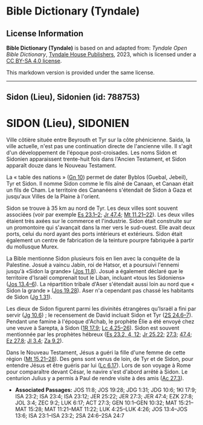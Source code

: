 # Bible Dictionary (Tyndale)

## License Information

**Bible Dictionary (Tyndale)** is based on and adapted from: _Tyndale Open Bible Dictionary_, [Tyndale House Publishers](https://tyndaleopenresources.com/), 2023, which is licensed under a [CC BY-SA 4.0 license](https://creativecommons.org/licenses/by-sa/4.0/legalcode.en).

This markdown version is provided under the same license.



--------------------------------

## Sidon (Lieu), Sidonien (id: 788753)

SIDON (Lieu), SIDONIEN
======================

Ville côtière située entre Beyrouth et Tyr sur la côte phénicienne. Saida, la ville actuelle, n'est pas une continuation directe de l'ancienne ville. Il s'agit d'un développement de l'époque post\-croisades. Les noms Sidon et Sidonien apparaissent trente\-huit fois dans l'Ancien Testament, et Sidon apparaît douze dans le Nouveau Testament.

La « table des nations » ([Gn 10](https://ref.ly/Gen10:1-Gen10:32)) permet de dater Byblos (Guebal, Jebeil), Tyr et Sidon. Il nomme Sidon comme le fils aîné de Canaan, et Canaan était un fils de Cham. Le territoire des Cananéens s'étendait de Sidon à Gaza et jusqu'aux Villes de la Plaine à l'orient.

Sidon se trouve à 35 km au nord de Tyr. Les deux villes sont souvent associées (voir par exemple [Es 23\.1–2](https://ref.ly/Isa23:1-Isa23:2); [Jr 47\.4](https://ref.ly/Jer47:4); [Mt 11\.21–22](https://ref.ly/Matt11:21-Matt11:22)). Les deux villes étaient très axées sur le commerce et l'industrie. Sidon était construite sur un promontoire qui s'avançait dans la mer vers le sud\-ouest. Elle avait deux ports, celui du nord ayant des ports intérieurs et extérieurs. Sidon était également un centre de fabrication de la teinture pourpre fabriquée à partir du mollusque Murex.

La Bible mentionne Sidon plusieurs fois en lien avec la conquête de la Palestine. Josué a vaincu Jabin, roi de Hatsor, et a poursuivi l'ennemi jusqu'à «Sidon la grande» ([Jos 11\.8](https://ref.ly/Josh11:8)). Josué a également déclaré que le territoire d'Israël comprenait tout le Liban, incluant «tous les Sidoniens» ([Jos 13\.4–6](https://ref.ly/Josh13:4-Josh13:6)). La répartition tribale d'Aser s'étendait aussi loin au nord que « Sidon la grande » ([Jos 19\.28](https://ref.ly/Josh19:28)). Aser n'a cependant pas chassé les habitants de Sidon ([Jg 1\.31](https://ref.ly/Judg1:31)).

Les dieux de Sidon figurent parmi les divinités étrangères qu'Israël a fini par servir ([Jg 10\.6](https://ref.ly/Judg10:6)) ; le recensement de David incluait Sidon et Tyr ([2S 24\.6–7](https://ref.ly/2Sam24:6-2Sam24:7)). Pendant une famine à l'époque d'Achab, le prophète Élie a été envoyé chez une veuve à Sarepta, à Sidon ([1R 17\.9](https://ref.ly/1Kgs17:9); [Lc 4\.25–26](https://ref.ly/Luke4:25-Luke4:26)). Sidon est souvent mentionnée par les prophètes hébreux ([Es 23\.2, 4, 12](https://ref.ly/Isa23:2,Isa23:4,Isa23:12); [Jr 25\.22](https://ref.ly/Jer25:22); [27\.3](https://ref.ly/Jer27:3); [47\.4](https://ref.ly/Jer47:4); [Ez 27\.8](https://ref.ly/Ezek27:8); [Jl 3\.4](https://ref.ly/Joel3:4); [Za 9\.2](https://ref.ly/Zech9:2)).

Dans le Nouveau Testament, Jésus a guéri la fille d'une femme de cette région ([Mt 15\.21–28](https://ref.ly/Matt15:21-Matt15:28)). Des gens sont venus de loin, de Tyr et de Sidon, pour entendre Jésus et être guéris par lui ([Lc 6\.17](https://ref.ly/Luke6:17)). Lors de son voyage à Rome pour comparaître devant César, le navire s'est d'abord arrêté à Sidon. Le centurion Julius y a permis à Paul de rendre visite à des amis ([Ac 27\.3](https://ref.ly/Acts27:3)).

* **Associated Passages:** JOS 11:8; JOS 19:28; JDG 1:31; JDG 10:6; 1KI 17:9; ISA 23:2; ISA 23:4; ISA 23:12; JER 25:22; JER 27:3; JER 47:4; EZK 27:8; JOL 3:4; ZEC 9:2; LUK 6:17; ACT 27:3; GEN 10:1–GEN 10:32; MAT 15:21–MAT 15:28; MAT 11:21–MAT 11:22; LUK 4:25–LUK 4:26; JOS 13:4–JOS 13:6; ISA 23:1–ISA 23:2; 2SA 24:6–2SA 24:7

